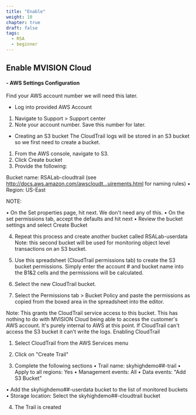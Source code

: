```yaml
---
title: "Enable"
weight: 10
chapter: true
draft: false
tags:
  - RSA
  - beginner
---
```


## Enable MVISION Cloud

#### - AWS Settings Configuration
Find your AWS account number we will need this later.
- Log into provided AWS Account 

1. Navigate to Support > Support center 
2. Note your account number. Save this number for later.
 
- Creating an S3 bucket
The CloudTrail logs will be stored in an S3 bucket so we first need to create a bucket.
1. From the AWS console, navigate to S3.
2. Click Create bucket
3. Provide the following:

Bucket name: RSALab-cloudtrail (see http://docs.aws.amazon.com/awscloudt...uirements.html for naming rules)
•	Region: US-East
 
NOTE: 
 
•	On the Set properties page, hit next. We don't need any of this.
•	On the set permissions tab, accept the defaults and hit next
•	Review the bucket settings and select Create Bucket
 
4. Repeat this process and create another bucket called RSALab-userdata
Note: this second bucket will be used for monitoring object level transactions on an S3 bucket.
5. Use this spreadsheet (CloudTrail permissions tab) to create the S3 bucket permissions. Simply enter the account # and bucket name into the B1&2 cells and the permissions will be calculated.
 
6. Select the new CloudTrail bucket. 
 
7. Select the Permissions tab > Bucket Policy and paste the permissions as copied from the boxed area in the spreadsheet  into the editor.
 
Note: This grants the CloudTrail service access to this bucket. This has nothing to do with MVISION Cloud being able to access the customer's AWS account. It's purely internal to AWS at this point. If CloudTrail can't access the S3 bucket it can't write the logs.
Enabling CloudTrail
1. Select CloudTrail from the AWS Services menu
 
2. Click on "Create Trail"
 
3. Complete the following sections
•	Trail name: skyhighdemo##-trail
•	Apply to all regions: Yes
•	Management events: All
•	Data events: "Add S3 Bucket"
 
•	Add the skyhighdemo##-userdata bucket to the list of monitored buckets
•	Storage location: Select the skyhighdemo##-cloudtrail bucket
 
4. The Trail is created



